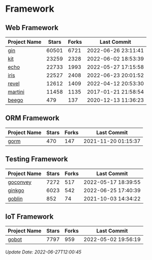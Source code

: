 # Framework

## Web Framework
| Project Name | Stars | Forks | Last Commit |
| ------------ | ----- | ----- | ----------- |
| [gin](https://github.com/gin-gonic/gin) | 60501 | 6721 | 2022-06-26 23:11:41 |
| [kit](https://github.com/go-kit/kit) | 23259 | 2328 | 2022-06-02 18:53:39 |
| [echo](https://github.com/labstack/echo) | 22733 | 1993 | 2022-05-27 17:15:58 |
| [iris](https://github.com/kataras/iris) | 22527 | 2408 | 2022-06-23 20:01:52 |
| [revel](https://github.com/revel/revel) | 12612 | 1409 | 2022-04-12 20:53:30 |
| [martini](https://github.com/go-martini/martini) | 11458 | 1135 | 2017-01-21 21:58:54 |
| [beego](https://github.com/astaxie/beego) | 479 | 137 | 2020-12-13 11:36:23 |

## ORM Framework
| Project Name | Stars | Forks | Last Commit |
| ------------ | ----- | ----- | ----------- |
| [gorm](https://github.com/jinzhu/gorm) | 470 | 147 | 2021-11-20 01:15:37 |

## Testing Framework
| Project Name | Stars | Forks | Last Commit |
| ------------ | ----- | ----- | ----------- |
| [goconvey](https://github.com/smartystreets/goconvey) | 7272 | 517 | 2022-05-17 18:39:55 |
| [ginkgo](https://github.com/onsi/ginkgo) | 6023 | 542 | 2022-06-25 17:40:39 |
| [goblin](https://github.com/franela/goblin) | 852 | 74 | 2021-10-03 14:34:22 |

## IoT Framework
| Project Name | Stars | Forks | Last Commit |
| ------------ | ----- | ----- | ----------- |
| [gobot](https://github.com/hybridgroup/gobot) | 7797 | 959 | 2022-05-02 19:56:19 |

*Update Date: 2022-06-27T12:00:45*